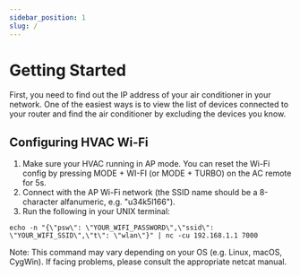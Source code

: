 ```yaml
---
sidebar_position: 1
slug: /
---
```


# Getting Started

First, you need to find out the IP address of your air conditioner in your network. One of the easiest ways is to
view the list of devices connected to your router and find the air conditioner by excluding the devices you know.

## Configuring HVAC Wi-Fi
1. Make sure your HVAC running in AP mode. You can reset the Wi-Fi config by pressing MODE + WI-FI (or MODE + TURBO) on the AC remote for 5s.
2. Connect with the AP Wi-Fi network (the SSID name should be a 8-character alfanumeric, e.g. "u34k5l166").
3. Run the following in your UNIX terminal:
```shell
echo -n "{\"psw\": \"YOUR_WIFI_PASSWORD\",\"ssid\": \"YOUR_WIFI_SSID\",\"t\": \"wlan\"}" | nc -cu 192.168.1.1 7000
```
Note: This command may vary depending on your OS (e.g. Linux, macOS, CygWin). If facing problems, please consult the appropriate netcat manual.
